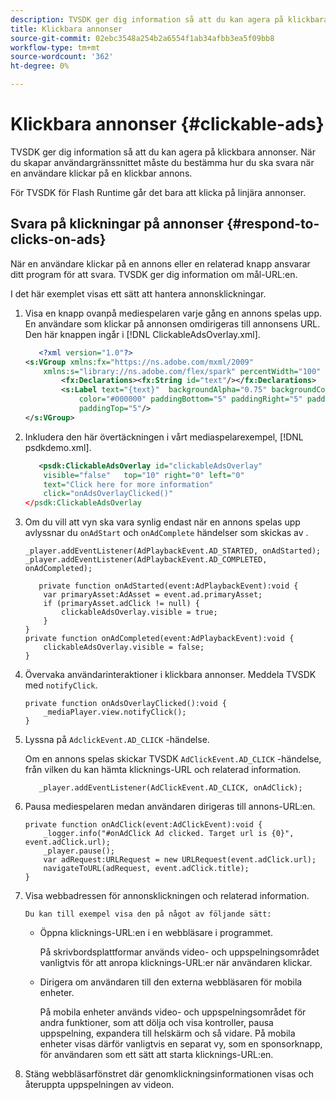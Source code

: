 ```yaml
---
description: TVSDK ger dig information så att du kan agera på klickbara annonser. När du skapar användargränssnittet måste du bestämma hur du ska svara när en användare klickar på en klickbar annons.
title: Klickbara annonser
source-git-commit: 02ebc3548a254b2a6554f1ab34afbb3ea5f09bb8
workflow-type: tm+mt
source-wordcount: '362'
ht-degree: 0%

---
```


# Klickbara annonser {#clickable-ads}

TVSDK ger dig information så att du kan agera på klickbara annonser. När du skapar användargränssnittet måste du bestämma hur du ska svara när en användare klickar på en klickbar annons.

För TVSDK för Flash Runtime går det bara att klicka på linjära annonser.

## Svara på klickningar på annonser {#respond-to-clicks-on-ads}

När en användare klickar på en annons eller en relaterad knapp ansvarar ditt program för att svara. TVSDK ger dig information om mål-URL:en.

I det här exemplet visas ett sätt att hantera annonsklickningar.

1. Visa en knapp ovanpå mediespelaren varje gång en annons spelas upp. En användare som klickar på annonsen omdirigeras till annonsens URL. Den här knappen ingår i [!DNL ClickableAdsOverlay.xml].

   ```xml
      <?xml version="1.0"?> 
   <s:VGroup xmlns:fx="https://ns.adobe.com/mxml/2009"  
       xmlns:s="library://ns.adobe.com/flex/spark" percentWidth="100" horizontalAlign="center">     
           <fx:Declarations><fx:String id="text"/></fx:Declarations> 
           <s:Label text="{text}"  backgroundAlpha="0.75" backgroundColor="#DEDEDE"  
               color="#000000" paddingBottom="5" paddingRight="5" paddingLeft="5"  
               paddingTop="5"/> 
   </s:VGroup>
   ```

1. Inkludera den här övertäckningen i vårt mediaspelarexempel, [!DNL psdkdemo.xml].

   ```xml
      <psdk:ClickableAdsOverlay id="clickableAdsOverlay"  
       visible="false"   top="10" right="0" left="0"  
       text="Click here for more information"   
       click="onAdsOverlayClicked()" 
   </psdk:ClickableAdsOverlay
   ```

1. Om du vill att vyn ska vara synlig endast när en annons spelas upp avlyssnar du `onAdStart` och `onAdComplete` händelser som skickas av .

   ```
   _player.addEventListener(AdPlaybackEvent.AD_STARTED, onAdStarted); 
   _player.addEventListener(AdPlaybackEvent.AD_COMPLETED, onAdCompleted); 
   ```

   ```
      private function onAdStarted(event:AdPlaybackEvent):void { 
       var primaryAsset:AdAsset = event.ad.primaryAsset; 
       if (primaryAsset.adClick != null) { 
           clickableAdsOverlay.visible = true;  
       } 
   } 
   private function onAdCompleted(event:AdPlaybackEvent):void { 
       clickableAdsOverlay.visible = false; 
   }
   ```

1. Övervaka användarinteraktioner i klickbara annonser. Meddela TVSDK med `notifyClick`.

   ```
   private function onAdsOverlayClicked():void {     
       _mediaPlayer.view.notifyClick(); 
   }
   ```

1. Lyssna på `AdclickEvent.AD_CLICK` -händelse.

   Om en annons spelas skickar TVSDK `AdClickEvent.AD_CLICK` -händelse, från vilken du kan hämta klicknings-URL och relaterad information.

   ```
      _player.addEventListener(AdClickEvent.AD_CLICK, onAdClick);
   ```

1. Pausa mediespelaren medan användaren dirigeras till annons-URL:en.

   ```
   private function onAdClick(event:AdClickEvent):void { 
       _logger.info("#onAdClick Ad clicked. Target url is {0}", event.adClick.url);  
       _player.pause(); 
       var adRequest:URLRequest = new URLRequest(event.adClick.url); 
       navigateToURL(adRequest, event.adClick.title); 
   }
   ```

1. Visa webbadressen för annonsklickningen och relaterad information.

       Du kan till exempel visa den på något av följande sätt:
   
   * Öppna klicknings-URL:en i en webbläsare i programmet.

     På skrivbordsplattformar används video- och uppspelningsområdet vanligtvis för att anropa klicknings-URL:er när användaren klickar.
   * Dirigera om användaren till den externa webbläsaren för mobila enheter.

     På mobila enheter används video- och uppspelningsområdet för andra funktioner, som att dölja och visa kontroller, pausa uppspelning, expandera till helskärm och så vidare. På mobila enheter visas därför vanligtvis en separat vy, som en sponsorknapp, för användaren som ett sätt att starta klicknings-URL:en.

1. Stäng webbläsarfönstret där genomklickningsinformationen visas och återuppta uppspelningen av videon.
